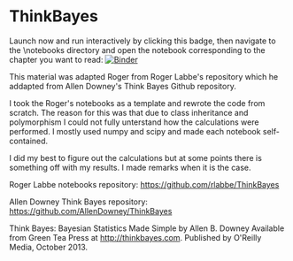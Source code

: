 ThinkBayes
==========

Launch now and run interactively by clicking this badge,
then navigate to the \notebooks directory and open the
notebook corresponding to the chapter you want to read: 
[![Binder](http://mybinder.org/badge.svg)](http://mybinder.org/repo/rlabbe/ThinkBayes)


This material was adapted Roger from Roger Labbe's repository
which he addapted from Allen Downey's Think Bayes 
Github repository. 

I took the Roger's notebooks as a template and rewrote
the code from scratch. The reason for this was that
due to class inheritance and polymorphism I could not fully
unterstand how the calculations were performed. I mostly used
numpy and scipy and made each notebook self-contained. 

I did my best to figure out the calculations but at some
points there is something off with my results. I made remarks
when it is the case.

Roger Labbe notebooks repository:
https://github.com/rlabbe/ThinkBayes

Allen Downey Think Bayes repository:
https://github.com/AllenDowney/ThinkBayes

Think Bayes: Bayesian Statistics Made Simple by Allen B. Downey
Available from Green Tea Press at http://thinkbayes.com.
Published by O'Reilly Media, October 2013.
